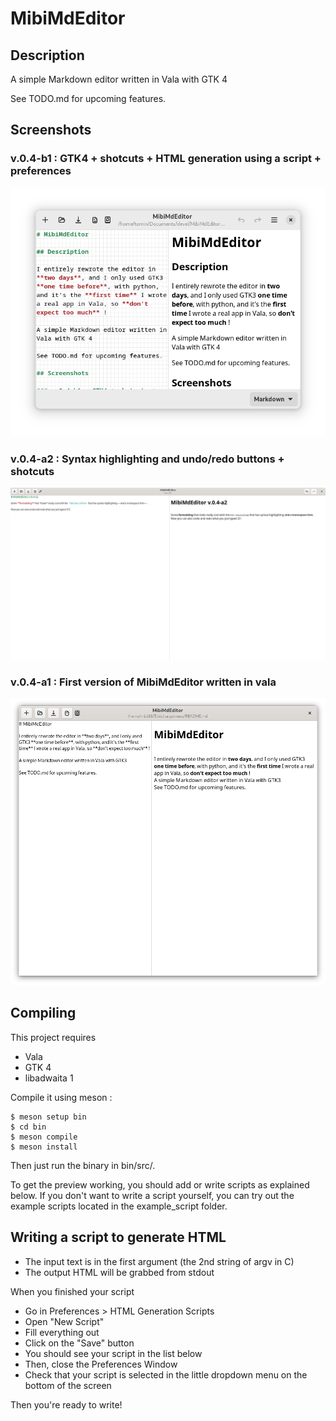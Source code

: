 # MibiMdEditor

## Description

A simple Markdown editor written in Vala with GTK 4

See TODO.md for upcoming features.

## Screenshots

### v.0.4-b1 : GTK4 + shotcuts + HTML generation using a script + preferences

![v.0.4-b1](screenshots/mibimdeditor_v04b1.png)

### v.0.4-a2 : Syntax highlighting and undo/redo buttons + shotcuts

![v.0.4-a2](screenshots/mibimdeditor_v04a2.png)

### v.0.4-a1 : First version of MibiMdEditor written in vala

![v.0.4-a1](screenshots/mibimdeditor_v04a1.png)

## Compiling

This project requires

* Vala
* GTK 4
* libadwaita 1

Compile it using meson :

```
$ meson setup bin
$ cd bin
$ meson compile
$ meson install
```

Then just run the binary in bin/src/.

To get the preview working, you should add or write scripts as explained below. If you don't want to write a script yourself, you can try out the example scripts located in the example_script folder.

## Writing a script to generate HTML

* The input text is in the first argument (the 2nd string of argv in C)
* The output HTML will be grabbed from stdout

When you finished your script

* Go in Preferences > HTML Generation Scripts
* Open "New Script"
* Fill everything out
* Click on the "Save" button
* You should see your script in the list below
* Then, close the Preferences Window
* Check that your script is selected in the little dropdown menu on the bottom of the screen

Then you're ready to write!

